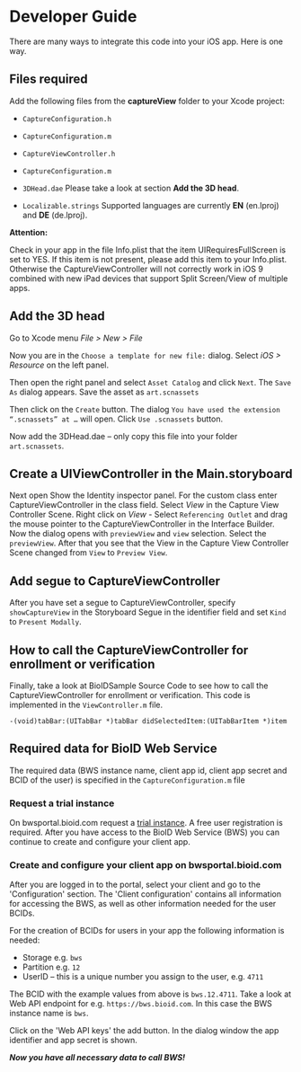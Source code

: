 # Developer Guide

There are many ways to integrate this code into your iOS app. Here is one way. 

## Files required
Add the following files from the **captureView** folder to your Xcode project:

- `CaptureConfiguration.h`
- `CaptureConfiguration.m`
- `CaptureViewController.h`
- `CaptureConfiguration.m`

- `3DHead.dae`
Please take a look at section **Add the 3D head**.

- `Localizable.strings`
Supported languages are currently **EN** (en.lproj) and **DE** (de.lproj).


**Attention:**

Check in your app in the file Info.plist that the item UIRequiresFullScreen is set to YES.
If this item is not present, please add this item to your Info.plist. Otherwise the CaptureViewController will not
correctly work in iOS 9 combined with new iPad devices that support Split Screen/View of multiple apps.


## Add the 3D head
Go to Xcode menu *File > New > File*

Now you are in the `Choose a template for new file:` dialog. 
Select *iOS > Resource* on the left panel.

Then open the right panel and select `Asset Catalog` and click `Next`. 
The `Save As` dialog appears. Save the asset as `art.scnassets`

Then click on the `Create` button. The dialog `You have used the extension “.scnassets” at …` will open.
Click `Use .scnassets` button.

Now add the 3DHead.dae – only copy this file into your folder `art.scnassets`.


## Create a UIViewController in the Main.storyboard
Next open Show the Identity inspector panel. For the custom class enter CaptureViewController in the class field.
Select *View* in the Capture View Controller Scene.
Right click on *View* - Select `Referencing Outlet` and drag the mouse pointer to the CaptureViewController in the Interface Builder. Now the dialog opens with `previewView` and `view` selection. Select the `previewView`.
After that you see that the View in the Capture View Controller Scene changed from `View` to `Preview View`.


## Add segue to CaptureViewController
After you have set a segue to CaptureViewController, specify `showCaptureView`
in the Storyboard Segue in the identifier field and set `Kind` to `Present Modally`.


## How to call the CaptureViewController for enrollment or verification
Finally, take a look at BioIDSample Source Code to see how to call the CaptureViewController for enrollment or verification. This code is implemented in the `ViewController.m` file.
```
-(void)tabBar:(UITabBar *)tabBar didSelectedItem:(UITabBarItem *)item
```

## Required data for BioID Web Service
The required data (BWS instance name, client app id, client app secret and BCID of the user) is specified in the `CaptureConfiguration.m` file


### Request a trial instance 
On bwsportal.bioid.com request a [trial instance][trial].
A free user registration is required. After you have access to the BioID Web Service (BWS) you can continue to create and configure your client app.


### Create and configure your client app on bwsportal.bioid.com
After you are logged in to the portal, select your client and go to the 'Configuration' section. 
The 'Client configuration' contains all information for accessing the BWS, as well as other information needed for the user BCIDs.

For the creation of BCIDs for users in your app the following information is needed:

- Storage e.g. `bws`
- Partition e.g. `12`
- UserID – this is a unique number you assign to the user, e.g. `4711`


The BCID with the example values from above is `bws.12.4711`.
Take a look at Web API endpoint for e.g. `https://bws.bioid.com`. In this case the BWS instance name is `bws`.

Click on the 'Web API keys' the add button. In the dialog window the app identifier and app secret is shown.

***Now you have all necessary data to call BWS!***

[trial]: https://bwsportal.bioid.com/register "Register for a trial instance"

